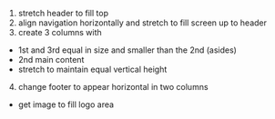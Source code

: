1. stretch header to fill top
2. align navigation horizontally and stretch to fill screen up to header
3. create 3 columns with 
  - 1st and 3rd equal in size and smaller than the 2nd (asides)
  - 2nd main content 
  - stretch to maintain equal vertical height
4. change footer to appear horizontal in two columns
  - get image to fill logo area